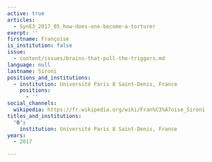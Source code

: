 ```yaml
---
active: true
articles:
  - SynE3_2017_05_how-does-one-become-a-torturer
exerpt: ''
firstname: Françoise
is_institution: false
issue:
  - content/issues/brains-that-pull-the-triggers.md
language: null
lastname: Sironi
positions_and_institutions:
  - institution: Université Paris 8 Saint-Denis, France
    positions:
      - ''
social_channels:
  wikipedia: https://fr.wikipedia.org/wiki/Fran%C3%A7oise_Sironi
titles_and_institutions:
  '0':
    institution: Université Paris 8 Saint-Denis, France
years:
  - 2017

---
```


